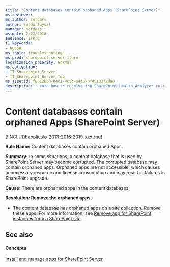 ```yaml
---
title: "Content databases contain orphaned Apps (SharePoint Server)"
ms.reviewer: 
ms.author: serdars
author: SerdarSoysal
manager: serdars
ms.date: 2/22/2018
audience: ITPro
f1.keywords:
- NOCSH
ms.topic: troubleshooting
ms.prod: sharepoint-server-itpro
localization_priority: Normal
ms.collection:
- IT_Sharepoint_Server
- IT_Sharepoint_Server_Top
ms.assetid: f6012bb0-04c1-4c9c-a4e6-0f45133f2da0
description: "Learn how to resolve the SharePoint Health Analyzer rule: Content databases contain orphaned Apps, for SharePoint Server."
---
```


# Content databases contain orphaned Apps (SharePoint Server)

[!INCLUDE[appliesto-2013-2016-2019-xxx-md](../includes/appliesto-2013-2016-2019-xxx-md.md)] 
  
 **Rule Name:** Content databases contain orphaned Apps. 
  
 **Summary:** In some situations, a content database that is used by SharePoint Server may become corrupted. The corrupted database may contain orphaned apps. Orphaned apps are not accessible, which causes unnecessary resource and license consumption and may result in failures in SharePoint upgrade. 
  
 **Cause:** There are orphaned apps in the content databases. 
  
 **Resolution: Remove the orphaned apps.**
  
-  The content database has orphaned apps on a site collection. Remove these apps. For more information, see [Remove app for SharePoint instances from a SharePoint site](../administration/remove-app-for-sharepoint-instances-from-a-sharepoint-site.md).
    
## See also

#### Concepts

[Install and manage apps for SharePoint Server](../administration/install-and-manage-apps-for-sharepoint-server.md)

